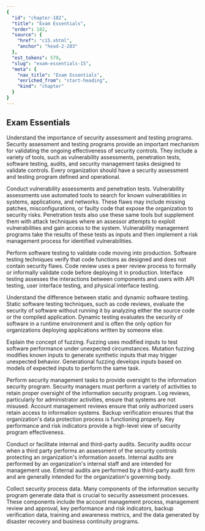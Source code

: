 ```yaml
---
{
  "id": "chapter-182",
  "title": "Exam Essentials",
  "order": 182,
  "source": {
    "href": "c15.xhtml",
    "anchor": "head-2-283"
  },
  "est_tokens": 579,
  "slug": "exam-essentials-15",
  "meta": {
    "nav_title": "Exam Essentials",
    "enriched_from": "start-heading",
    "kind": "chapter"
  }
}
---
```

## Exam Essentials

Understand the importance of security assessment and testing programs. Security assessment and testing programs provide an important mechanism for validating the ongoing effectiveness of security controls. They include a variety of tools, such as vulnerability assessments, penetration tests, software testing, audits, and security management tasks designed to validate controls. Every organization should have a security assessment and testing program defined and operational.

Conduct vulnerability assessments and penetration tests. Vulnerability assessments use automated tools to search for known vulnerabilities in systems, applications, and networks. These flaws may include missing patches, misconfigurations, or faulty code that expose the organization to security risks. Penetration tests also use these same tools but supplement them with attack techniques where an assessor attempts to exploit vulnerabilities and gain access to the system. Vulnerability management programs take the results of these tests as inputs and then implement a risk management process for identified vulnerabilities.

Perform software testing to validate code moving into production. Software testing techniques verify that code functions as designed and does not contain security flaws. Code review uses a peer review process to formally or informally validate code before deploying it in production. Interface testing assesses the interactions between components and users with API testing, user interface testing, and physical interface testing.

Understand the difference between static and dynamic software testing. Static software testing techniques, such as code reviews, evaluate the security of software without running it by analyzing either the source code or the compiled application. Dynamic testing evaluates the security of software in a runtime environment and is often the only option for organizations deploying applications written by someone else.

Explain the concept of fuzzing. Fuzzing uses modified inputs to test software performance under unexpected circumstances. Mutation fuzzing modifies known inputs to generate synthetic inputs that may trigger unexpected behavior. Generational fuzzing develops inputs based on models of expected inputs to perform the same task.

Perform security management tasks to provide oversight to the information security program. Security managers must perform a variety of activities to retain proper oversight of the information security program. Log reviews, particularly for administrator activities, ensure that systems are not misused. Account management reviews ensure that only authorized users retain access to information systems. Backup verification ensures that the organization's data protection process is functioning properly. Key performance and risk indicators provide a high-level view of security program effectiveness.

Conduct or facilitate internal and third-party audits. Security audits occur when a third party performs an assessment of the security controls protecting an organization's information assets. Internal audits are performed by an organization's internal staff and are intended for management use. External audits are performed by a third-party audit firm and are generally intended for the organization's governing body.

Collect security process data. Many components of the information security program generate data that is crucial to security assessment processes. These components include the account management process, management review and approval, key performance and risk indicators, backup verification data, training and awareness metrics, and the data generated by disaster recovery and business continuity programs.
